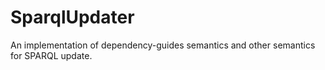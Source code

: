 # SparqlUpdater
An implementation of dependency-guides semantics and other semantics for SPARQL update.
